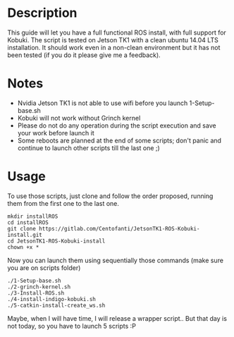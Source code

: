 # Description
This guide will let you have a full functional ROS install, with full support for Kobuki.
The script is tested on Jetson TK1 with a clean ubuntu 14.04 LTS installation. It should work even in a non-clean environment but it has not been tested (if you do it please give me a feedback).

# Notes
- Nvidia Jetson TK1 is not able to use wifi before you launch 1-Setup-base.sh
- Kobuki will not work without Grinch kernel
- Please do not do any operation during the script execution and save your work before launch it
- Some reboots are planned at the end of some scripts; don't panic and continue to launch other scripts till the last one ;)


# Usage
To use those scripts, just clone and follow the order proposed, running them from the first one to the last one.
```shell
mkdir installROS
cd installROS
git clone https://gitlab.com/Centofanti/JetsonTK1-ROS-Kobuki-install.git
cd JetsonTK1-ROS-Kobuki-install
chown +x *
```
Now you can launch them using sequentially those commands (make sure you are on scripts folder)
```
./1-Setup-base.sh
./2-grinch-kernel.sh
./3-Install-ROS.sh
./4-install-indigo-kobuki.sh
./5-catkin-install-create_ws.sh
```

Maybe, when I will have time, I will release a wrapper script.. But that day is not today, so you have to launch 5 scripts :P